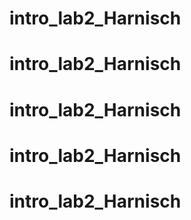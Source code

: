 # intro_lab2_Harnisch
# intro_lab2_Harnisch
# intro_lab2_Harnisch
# intro_lab2_Harnisch
# intro_lab2_Harnisch
